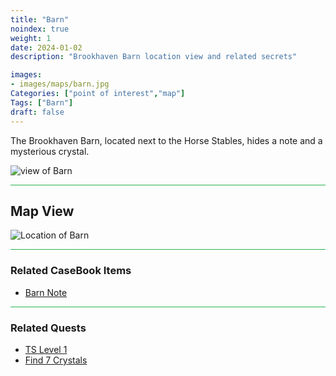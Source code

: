 ```yaml
---
title: "Barn"
noindex: true
weight: 1
date: 2024-01-02
description: "Brookhaven Barn location view and related secrets"

images:
- images/maps/barn.jpg
Categories: ["point of interest","map"]
Tags: ["Barn"]
draft: false
--- 
```


The Brookhaven Barn, located next to the Horse Stables, hides a note and a mysterious crystal. 

![view of Barn](/images/maps/barn.jpg)

<hr style="background-color: #28b44c" size=8>

## Map View

![Location of Barn](/images/maps/barn.png)

<hr style="background-color: #28b44c" size=8>

### Related CaseBook Items

- [Barn Note](/casebook/notes/mrb/#barn)

<hr style="background-color: #28b44c" size=8>

### Related Quests

- [TS Level 1](/lore/special_tools/ts_lvl1)
- [Find 7 Crystals](/lore/quests/find_7_crystals)
